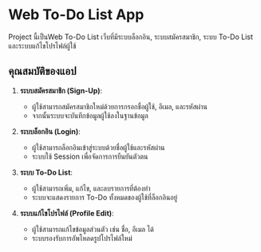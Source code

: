 # Web To-Do List App

Project นี้เป็นWeb To-Do List เว็บที่มีระบบล็อกอิน, ระบบสมัครสมาชิก, ระบบ To-Do List และระบบแก้ไขโปรไฟล์ผู้ใช้

## คุณสมบัติของแอป
1. **ระบบสมัครสมาชิก (Sign-Up)**:
   - ผู้ใช้สามารถสมัครสมาชิกใหม่ด้วยการกรอกชื่อผู้ใช้, อีเมล, และรหัสผ่าน
   - จากนั้นระบบจะบันทึกข้อมูลผู้ใช้ลงในฐานข้อมูล

2. **ระบบล็อกอิน (Login)**:
   - ผู้ใช้สามารถล็อกอินเข้าสู่ระบบด้วยชื่อผู้ใช้และรหัสผ่าน
   - ระบบใช้ Session เพื่อจัดการการยืนยันตัวตน

3. **ระบบ To-Do List**:
   - ผู้ใช้สามารถเพิ่ม, แก้ไข, และลบรายการที่ต้องทำ
   - ระบบจะแสดงรายการ To-Do ทั้งหมดของผู้ใช้ที่ล็อกอินอยู่

4. **ระบบแก้ไขโปรไฟล์ (Profile Edit)**:
   - ผู้ใช้สามารถแก้ไขข้อมูลส่วนตัว เช่น ชื่อ, อีเมล ได้
   - ระบบรองรับการอัพโหลดรูปโปรไฟล์ใหม่
